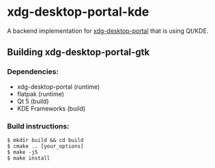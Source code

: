 # xdg-desktop-portal-kde

A backend implementation for [xdg-desktop-portal](http://github.com/flatpak/xdg-desktop-portal)
that is using Qt/KDE.

## Building xdg-desktop-portal-gtk

### Dependencies:
 - xdg-desktop-portal (runtime)
 - flatpak (runtime)
 - Qt 5 (build)
 - KDE Frameworks (build)

### Build instructions:
```
$ mkdir build && cd build
$ cmake .. [your_options]
$ make -j5
$ make install
```
